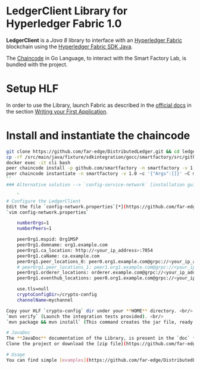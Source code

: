 # LedgerClient Library for Hyperledger Fabric 1.0

**LedgerClient** is a *Java 8* library to interface with an [Hyperledger Fabric](https://hyperledger-fabric.readthedocs.io/en/latest/) blockchain using the [Hyperledger Fabric SDK Java](https://github.com/hyperledger/fabric-sdk-java).

The [Chaincode](https://github.com/far-edge/DistributedLedger/blob/develop/ledger-client/src/main/java/fixture/sdkintegration/gocc/smartfactory/src/github.com/smartfactory/smartfactory.go) in Go Language, to interact with the Smart Factory Lab, is bundled with the project.
# Setup HLF
In order to use the Library, launch Fabric as described in the [official docs](https://hyperledger-fabric.readthedocs.io/en/latest/) in the section [Writing your First Application](https://hyperledger-fabric.readthedocs.io/en/release/write_first_app.html).<br/>
# Install and instantiate the chaincode
```bash
git clone https://github.com/far-edge/DistributedLedger.git && cd ledger-client
cp -rf /src/main/java/fixture/sdkintegration/gocc/smartfactory/src/github.com/smartfactory/ \ <YOUR_FABRIC_SAMPLES_DIR>/chaincode
docker exec -it cli bash
peer chaincode install -p github.com/smartfactory -n smartfactory -v 1.0
peer chaincode instantiate -n smartfactory -v 1.0 –c '{"Args":[]}' –C mychannel
``
### Alternative solution --> `config-service-network` [installation guide](https://github.com/far-edge/DistributedLedger/blob/develop/configuration-service-network/README.md).

	`
# Configure the LedgerClient
Edit the file `config-network.properties`[*](https://github.com/far-edge/DistributedLedger/blob/develop/ledger-client/src/main/resources/config-network.properties) with your favourite text editor in order to configure the network as in your HLF previous installation. Under you can find a complete example of configured file: <br/>
`vim config-network.properties` 

	numberOrgs=1
	numberPeers=1

	peerOrg1.mspid: Org1MSP
	peerOrg1.domname: org1.example.com
	peerOrg1.ca_location: http://<your_ip_address>:7054
	peerOrg1.caName: ca.example.com
	peerOrg1.peer_locations_0: peer0.org1.example.com@grpc://<your_ip_address>:7051
	# peerOrg1.peer_locations_1: peer1.org1.example.com@grpc://<your_ip_address>:8051
	peerOrg1.orderer_locations: orderer.example.com@grpc://<your_ip_address>:7050
	peerOrg1.eventhub_locations: peer0.org1.example.com@grpc://<your_ip_address>:7053

	use.tls=null
	cryptoConfigDir=/crypto-config
	channelName=mychannel

Copy your HLF `crypto-config` dir under your **HOME** directory. <br/>
`mvn verify` (Launch the integration tests provided). <br/>
`mvn package && mvn install` (This command creates the jar file, ready to be included in your projects).

# JavaDoc
The **JavaDoc** documentation of the Library, is present in the `doc` folder of the project.<br/>
Clone the project or download the [zip file](https://github.com/far-edge/DistributedLedger/blob/develop/ledger-client/doc.zip) and open the `index.html` in the doc folder to explore the documentation, starting from `iSmartLedgerClient`.

# Usage
You can find simple [examples](https://github.com/far-edge/DistributedLedger/blob/develop/ledger-client/src/test/java/eu/faredge/smartledger/client/End2EndTestSmartLedgerClientDSM.java) of usage looking at the **End2End tests** in the `test` folder of project.
